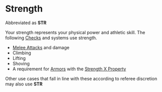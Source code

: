 # Strength

Abbreviated as **STR**

Your strength represents your physical power and athletic skill. The following [Checks](../../Game%20Procedures/Check.md) and systems use strength.

- [Melee Attacks](../../Game%20Procedures/Melee%20Attack.md) and damage
- Climbing
- Lifting
- Shoving
- A requirement for [Armors](../../Items/Armor.md) with the [Strength X Property](../../Items/Individual%20Item%20Cards/Armors/Armor%20Properties/Strength%20X%20Property.md)

Other use cases that fall in line with these according to referee discretion may also use **STR**